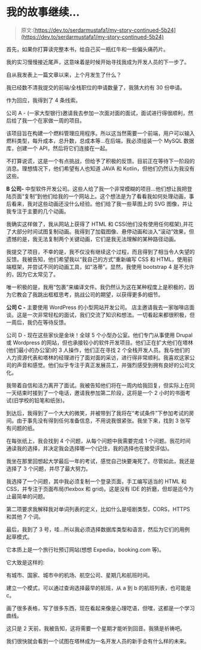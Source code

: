 # 我的故事继续...

> 原文:[https://dev.to/serdarmustafa1/my-story-continued-5b24](https://dev.to/serdarmustafa1/my-story-continued-5b24)

首先，如果你打算读完整本书，给自己买一瓶红牛和一些偏头痛药片。

我的实习慢慢接近尾声，这意味着是时候开始寻找我成为开发人员的下一步了。

自从我发表上一篇文章以来，上个月发生了什么？

我已经数不清我提交的前端/全栈职位的申请数量了，我猜大约有 30 份申请。

作为回应，我得到了 4 条线索。

公司 A - (一家大型银行)邀请我去参加一次面对面的面试，面试进行得很顺利，然后给了我一个在家做一周的项目。

该项目旨在构建一个燃料管理应用程序。所以这当然需要一个前端，用户可以输入燃料类型，每升成本，总升数，总成本等...在后端，我必须组装一个 MySQL 数据库，创建一个 API，然后将它们连接在一起。

不打算说谎，这是一个有点挑战，但给予了积极的反馈。目前正在等待下一阶段的消息。理想情况下，他们希望有人也知道 JAVA 和 Kotlin，但他们仍然认为我没有这些。

**B 公司-** 中型软件开发公司。这些人给了我一个非常模糊的项目...他们想让我把登陆页面“复制”到他们给我的一个网站上。这个想法是为了看看我如何处理动画，事后看来，我对这些动画还没什么经验。他们给了我一些草图上的 SVG 图像，并让我专注于主要的几个动画。

我确实这样做了，我从网站上获得了 HTML 和 CSS(他们没有使用任何框架),并花了大部分时间试图复制动画。我得到了加载图像、悬停动画和淡入“滚动”效果，但遗憾的是，我无法复制两个关键动画，它们是我无法理解的某种路径动画。

我提交了项目，不幸的是，我不仅没有继续这个过程，而且得到了相当令人失望的反馈。我被告知，他们希望我以“我自己的方式”重新编写 CSS 和 HTML，使用前端框架，并尝试不同的动画工具，如“洛蒂”。显然，我使用 bootstrap 4 是不允许的，因为它太常见了。

唯一积极的是，我用“包裹”来编译文件。我仍然认为这在某种程度上是积极的，因为它教会了我跳出框框思考，挑战公司的期望，以获得更多的细节。

**公司 C -** 主要使用 WordPress 的小型网站开发公司。
店主邀请我去一家咖啡店面谈。这是一次非常轻松的面试，我们交流了知识和想法。一切看起来都很积极，但一周后，我仍在等待反馈。

公司 D - 现在这些家伙是金块！全球 5 个小型办公室。他们专门从事使用 Drupal 或 Wordpress 的网站，但也承接较小的软件开发项目。他们正在扩大他们在塔林(他们最小的办公室)的 3 人操作，他们正在寻找 2 个全栈开发人员。我与他们的人力资源代表和塔林的经理进行了面对面的采访，进行得非常顺利。我喜欢这家公司的声音和感觉。他们似乎专注于真正发展员工，并强烈感受到拥有良好的公司文化。

我带着自信和活力离开了面试。我被告知他们将在一周内给我回复，但实际上在同一天结束时接到了一个电话，邀请我参加第二阶段，这将是一个 2 小时的书面考试(旧学校的铅笔和纸张)。

到达后，我得到了一个大大的微笑，并被带到了我将在“考试条件”下参加考试的房间。由于事先没有得到任何准备信息，不用说我很紧张。我坐下来，找到 3 张写有问题的纸。

在每张纸上，我会找到 4 个问题，从每个问题中我需要完成 1 个问题。我花时间通读我的选择，并决定我会选择哪一个(记住，我的选择也在接受评估)。

我坐在那里回想起大学最后一年的考试，感觉自己快要淹死了。尽管如此，我还是选择了 3 个问题，并尽了最大努力。

我选择了一个问题，其中我必须复制一个登录页面，手工编写适当的 HTML 和 CSS，并专注于页面布局(flexbox 和 grid)。这是没有 IDE 的折磨，但却是迄今为止最简单的问题。

第二项要求我解释我对单词列表的定义，比如什么是哑剧类型，CORS，HTTPS 和其他 7 个词。

最后，我到了 3 号，哇...所以我必须选择数据库类型和语言，然后为它们的用例起草模式。

它本质上是一个旅行社预订网站(想想 Expedia，booking.com 等)。

它大致是这样的:

有城市、国家、城市中的机场、航空公司、星期几和航班时间。

建立一个模式，可以通过查询选择最早的航班，从 a 到 b 的航班列表，也可能是 c。

画了很多表格，写了很多东西，现在看起来像是心理呓语，但嘿，这都是一个学习曲线。

这只是 2 天前，我被告知，这将需要一个星期才能听到回音。我猜是祈祷吧。

我们很快就会看到一个试图在塔林成为一名开发人员的新手会有什么样的未来。